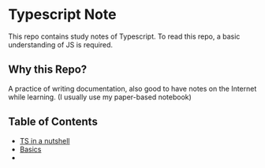 # Typescript Note

This repo contains study notes of Typescript. To read this repo, a basic understanding of JS is required.

## Why this Repo? 
A practice of writing documentation, also good to have notes on the Internet while learning. (I usually use my paper-based notebook)
## Table of Contents 
- [TS in a nutshell](./nutshell/overview.md)
- [Basics](./basics/basics.md)
- 